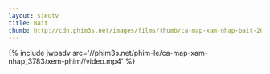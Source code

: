 ```yaml
---
layout: sieutv
title: Bait
thumb: http://cdn.phim3s.net/images/films/thumb/ca-map-xam-nhap-bait-2012.jpg
---
```

{% include jwpadv src='//phim3s.net/phim-le/ca-map-xam-nhap_3783/xem-phim//video.mp4' %}